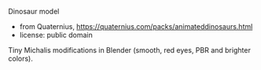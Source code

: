 Dinosaur model
- from Quaternius, https://quaternius.com/packs/animateddinosaurs.html
- license: public domain

Tiny Michalis modifications in Blender (smooth, red eyes, PBR and brighter colors).
